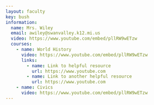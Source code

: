 ```yaml
---
layout: faculty
key: bush
information:
  name: Mrs. Wiley
  email: awiley@swanvalley.k12.mi.us
  video: https://www.youtube.com/embed/pllRW9wETzw
  courses:
    - name: World History 
      video: https://www.youtube.com/embed/pllRW9wETzw
      links:
        - name: Link to helpful resource
          url: https://www.youtube.com
        - name: Link to another helpful resource
          url: https://www.youtube.com
    - name: Civics
      video: https://www.youtube.com/embed/pllRW9wETzw
---
```

